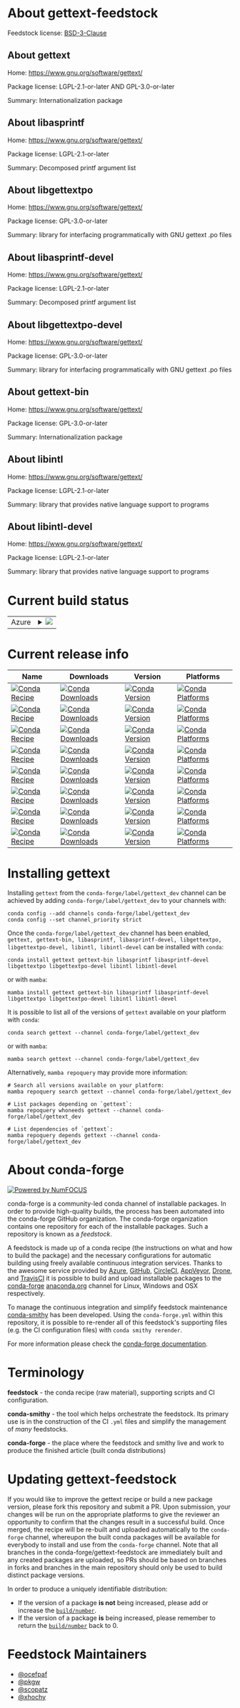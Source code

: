 About gettext-feedstock
=======================

Feedstock license: [BSD-3-Clause](https://github.com/conda-forge/gettext-feedstock/blob/main/LICENSE.txt)


About gettext
-------------

Home: https://www.gnu.org/software/gettext/

Package license: LGPL-2.1-or-later AND GPL-3.0-or-later

Summary: Internationalization package

About libasprintf
-----------------

Home: https://www.gnu.org/software/gettext/

Package license: LGPL-2.1-or-later

Summary: Decomposed printf argument list

About libgettextpo
------------------

Home: https://www.gnu.org/software/gettext/

Package license: GPL-3.0-or-later

Summary: library for interfacing programmatically with GNU gettext .po files

About libasprintf-devel
-----------------------

Home: https://www.gnu.org/software/gettext/

Package license: LGPL-2.1-or-later

Summary: Decomposed printf argument list

About libgettextpo-devel
------------------------

Home: https://www.gnu.org/software/gettext/

Package license: GPL-3.0-or-later

Summary: library for interfacing programmatically with GNU gettext .po files

About gettext-bin
-----------------

Home: https://www.gnu.org/software/gettext/

Package license: GPL-3.0-or-later

Summary: Internationalization package

About libintl
-------------

Home: https://www.gnu.org/software/gettext/

Package license: LGPL-2.1-or-later

Summary: library that provides native language support to programs

About libintl-devel
-------------------

Home: https://www.gnu.org/software/gettext/

Package license: LGPL-2.1-or-later

Summary: library that provides native language support to programs

Current build status
====================


<table>
    
  <tr>
    <td>Azure</td>
    <td>
      <details>
        <summary>
          <a href="https://dev.azure.com/conda-forge/feedstock-builds/_build/latest?definitionId=356&branchName=main">
            <img src="https://dev.azure.com/conda-forge/feedstock-builds/_apis/build/status/gettext-feedstock?branchName=main">
          </a>
        </summary>
        <table>
          <thead><tr><th>Variant</th><th>Status</th></tr></thead>
          <tbody><tr>
              <td>linux_64</td>
              <td>
                <a href="https://dev.azure.com/conda-forge/feedstock-builds/_build/latest?definitionId=356&branchName=main">
                  <img src="https://dev.azure.com/conda-forge/feedstock-builds/_apis/build/status/gettext-feedstock?branchName=main&jobName=linux&configuration=linux%20linux_64_" alt="variant">
                </a>
              </td>
            </tr><tr>
              <td>linux_aarch64</td>
              <td>
                <a href="https://dev.azure.com/conda-forge/feedstock-builds/_build/latest?definitionId=356&branchName=main">
                  <img src="https://dev.azure.com/conda-forge/feedstock-builds/_apis/build/status/gettext-feedstock?branchName=main&jobName=linux&configuration=linux%20linux_aarch64_" alt="variant">
                </a>
              </td>
            </tr><tr>
              <td>linux_ppc64le</td>
              <td>
                <a href="https://dev.azure.com/conda-forge/feedstock-builds/_build/latest?definitionId=356&branchName=main">
                  <img src="https://dev.azure.com/conda-forge/feedstock-builds/_apis/build/status/gettext-feedstock?branchName=main&jobName=linux&configuration=linux%20linux_ppc64le_" alt="variant">
                </a>
              </td>
            </tr><tr>
              <td>osx_64</td>
              <td>
                <a href="https://dev.azure.com/conda-forge/feedstock-builds/_build/latest?definitionId=356&branchName=main">
                  <img src="https://dev.azure.com/conda-forge/feedstock-builds/_apis/build/status/gettext-feedstock?branchName=main&jobName=osx&configuration=osx%20osx_64_" alt="variant">
                </a>
              </td>
            </tr><tr>
              <td>osx_arm64</td>
              <td>
                <a href="https://dev.azure.com/conda-forge/feedstock-builds/_build/latest?definitionId=356&branchName=main">
                  <img src="https://dev.azure.com/conda-forge/feedstock-builds/_apis/build/status/gettext-feedstock?branchName=main&jobName=osx&configuration=osx%20osx_arm64_" alt="variant">
                </a>
              </td>
            </tr><tr>
              <td>win_64</td>
              <td>
                <a href="https://dev.azure.com/conda-forge/feedstock-builds/_build/latest?definitionId=356&branchName=main">
                  <img src="https://dev.azure.com/conda-forge/feedstock-builds/_apis/build/status/gettext-feedstock?branchName=main&jobName=win&configuration=win%20win_64_" alt="variant">
                </a>
              </td>
            </tr>
          </tbody>
        </table>
      </details>
    </td>
  </tr>
</table>

Current release info
====================

| Name | Downloads | Version | Platforms |
| --- | --- | --- | --- |
| [![Conda Recipe](https://img.shields.io/badge/recipe-gettext-green.svg)](https://anaconda.org/conda-forge/gettext) | [![Conda Downloads](https://img.shields.io/conda/dn/conda-forge/gettext.svg)](https://anaconda.org/conda-forge/gettext) | [![Conda Version](https://img.shields.io/conda/vn/conda-forge/gettext.svg)](https://anaconda.org/conda-forge/gettext) | [![Conda Platforms](https://img.shields.io/conda/pn/conda-forge/gettext.svg)](https://anaconda.org/conda-forge/gettext) |
| [![Conda Recipe](https://img.shields.io/badge/recipe-gettext--bin-green.svg)](https://anaconda.org/conda-forge/gettext-bin) | [![Conda Downloads](https://img.shields.io/conda/dn/conda-forge/gettext-bin.svg)](https://anaconda.org/conda-forge/gettext-bin) | [![Conda Version](https://img.shields.io/conda/vn/conda-forge/gettext-bin.svg)](https://anaconda.org/conda-forge/gettext-bin) | [![Conda Platforms](https://img.shields.io/conda/pn/conda-forge/gettext-bin.svg)](https://anaconda.org/conda-forge/gettext-bin) |
| [![Conda Recipe](https://img.shields.io/badge/recipe-libasprintf-green.svg)](https://anaconda.org/conda-forge/libasprintf) | [![Conda Downloads](https://img.shields.io/conda/dn/conda-forge/libasprintf.svg)](https://anaconda.org/conda-forge/libasprintf) | [![Conda Version](https://img.shields.io/conda/vn/conda-forge/libasprintf.svg)](https://anaconda.org/conda-forge/libasprintf) | [![Conda Platforms](https://img.shields.io/conda/pn/conda-forge/libasprintf.svg)](https://anaconda.org/conda-forge/libasprintf) |
| [![Conda Recipe](https://img.shields.io/badge/recipe-libasprintf--devel-green.svg)](https://anaconda.org/conda-forge/libasprintf-devel) | [![Conda Downloads](https://img.shields.io/conda/dn/conda-forge/libasprintf-devel.svg)](https://anaconda.org/conda-forge/libasprintf-devel) | [![Conda Version](https://img.shields.io/conda/vn/conda-forge/libasprintf-devel.svg)](https://anaconda.org/conda-forge/libasprintf-devel) | [![Conda Platforms](https://img.shields.io/conda/pn/conda-forge/libasprintf-devel.svg)](https://anaconda.org/conda-forge/libasprintf-devel) |
| [![Conda Recipe](https://img.shields.io/badge/recipe-libgettextpo-green.svg)](https://anaconda.org/conda-forge/libgettextpo) | [![Conda Downloads](https://img.shields.io/conda/dn/conda-forge/libgettextpo.svg)](https://anaconda.org/conda-forge/libgettextpo) | [![Conda Version](https://img.shields.io/conda/vn/conda-forge/libgettextpo.svg)](https://anaconda.org/conda-forge/libgettextpo) | [![Conda Platforms](https://img.shields.io/conda/pn/conda-forge/libgettextpo.svg)](https://anaconda.org/conda-forge/libgettextpo) |
| [![Conda Recipe](https://img.shields.io/badge/recipe-libgettextpo--devel-green.svg)](https://anaconda.org/conda-forge/libgettextpo-devel) | [![Conda Downloads](https://img.shields.io/conda/dn/conda-forge/libgettextpo-devel.svg)](https://anaconda.org/conda-forge/libgettextpo-devel) | [![Conda Version](https://img.shields.io/conda/vn/conda-forge/libgettextpo-devel.svg)](https://anaconda.org/conda-forge/libgettextpo-devel) | [![Conda Platforms](https://img.shields.io/conda/pn/conda-forge/libgettextpo-devel.svg)](https://anaconda.org/conda-forge/libgettextpo-devel) |
| [![Conda Recipe](https://img.shields.io/badge/recipe-libintl-green.svg)](https://anaconda.org/conda-forge/libintl) | [![Conda Downloads](https://img.shields.io/conda/dn/conda-forge/libintl.svg)](https://anaconda.org/conda-forge/libintl) | [![Conda Version](https://img.shields.io/conda/vn/conda-forge/libintl.svg)](https://anaconda.org/conda-forge/libintl) | [![Conda Platforms](https://img.shields.io/conda/pn/conda-forge/libintl.svg)](https://anaconda.org/conda-forge/libintl) |
| [![Conda Recipe](https://img.shields.io/badge/recipe-libintl--devel-green.svg)](https://anaconda.org/conda-forge/libintl-devel) | [![Conda Downloads](https://img.shields.io/conda/dn/conda-forge/libintl-devel.svg)](https://anaconda.org/conda-forge/libintl-devel) | [![Conda Version](https://img.shields.io/conda/vn/conda-forge/libintl-devel.svg)](https://anaconda.org/conda-forge/libintl-devel) | [![Conda Platforms](https://img.shields.io/conda/pn/conda-forge/libintl-devel.svg)](https://anaconda.org/conda-forge/libintl-devel) |

Installing gettext
==================

Installing `gettext` from the `conda-forge/label/gettext_dev` channel can be achieved by adding `conda-forge/label/gettext_dev` to your channels with:

```
conda config --add channels conda-forge/label/gettext_dev
conda config --set channel_priority strict
```

Once the `conda-forge/label/gettext_dev` channel has been enabled, `gettext, gettext-bin, libasprintf, libasprintf-devel, libgettextpo, libgettextpo-devel, libintl, libintl-devel` can be installed with `conda`:

```
conda install gettext gettext-bin libasprintf libasprintf-devel libgettextpo libgettextpo-devel libintl libintl-devel
```

or with `mamba`:

```
mamba install gettext gettext-bin libasprintf libasprintf-devel libgettextpo libgettextpo-devel libintl libintl-devel
```

It is possible to list all of the versions of `gettext` available on your platform with `conda`:

```
conda search gettext --channel conda-forge/label/gettext_dev
```

or with `mamba`:

```
mamba search gettext --channel conda-forge/label/gettext_dev
```

Alternatively, `mamba repoquery` may provide more information:

```
# Search all versions available on your platform:
mamba repoquery search gettext --channel conda-forge/label/gettext_dev

# List packages depending on `gettext`:
mamba repoquery whoneeds gettext --channel conda-forge/label/gettext_dev

# List dependencies of `gettext`:
mamba repoquery depends gettext --channel conda-forge/label/gettext_dev
```


About conda-forge
=================

[![Powered by
NumFOCUS](https://img.shields.io/badge/powered%20by-NumFOCUS-orange.svg?style=flat&colorA=E1523D&colorB=007D8A)](https://numfocus.org)

conda-forge is a community-led conda channel of installable packages.
In order to provide high-quality builds, the process has been automated into the
conda-forge GitHub organization. The conda-forge organization contains one repository
for each of the installable packages. Such a repository is known as a *feedstock*.

A feedstock is made up of a conda recipe (the instructions on what and how to build
the package) and the necessary configurations for automatic building using freely
available continuous integration services. Thanks to the awesome service provided by
[Azure](https://azure.microsoft.com/en-us/services/devops/), [GitHub](https://github.com/),
[CircleCI](https://circleci.com/), [AppVeyor](https://www.appveyor.com/),
[Drone](https://cloud.drone.io/welcome), and [TravisCI](https://travis-ci.com/)
it is possible to build and upload installable packages to the
[conda-forge](https://anaconda.org/conda-forge) [anaconda.org](https://anaconda.org/)
channel for Linux, Windows and OSX respectively.

To manage the continuous integration and simplify feedstock maintenance
[conda-smithy](https://github.com/conda-forge/conda-smithy) has been developed.
Using the ``conda-forge.yml`` within this repository, it is possible to re-render all of
this feedstock's supporting files (e.g. the CI configuration files) with ``conda smithy rerender``.

For more information please check the [conda-forge documentation](https://conda-forge.org/docs/).

Terminology
===========

**feedstock** - the conda recipe (raw material), supporting scripts and CI configuration.

**conda-smithy** - the tool which helps orchestrate the feedstock.
                   Its primary use is in the construction of the CI ``.yml`` files
                   and simplify the management of *many* feedstocks.

**conda-forge** - the place where the feedstock and smithy live and work to
                  produce the finished article (built conda distributions)


Updating gettext-feedstock
==========================

If you would like to improve the gettext recipe or build a new
package version, please fork this repository and submit a PR. Upon submission,
your changes will be run on the appropriate platforms to give the reviewer an
opportunity to confirm that the changes result in a successful build. Once
merged, the recipe will be re-built and uploaded automatically to the
`conda-forge` channel, whereupon the built conda packages will be available for
everybody to install and use from the `conda-forge` channel.
Note that all branches in the conda-forge/gettext-feedstock are
immediately built and any created packages are uploaded, so PRs should be based
on branches in forks and branches in the main repository should only be used to
build distinct package versions.

In order to produce a uniquely identifiable distribution:
 * If the version of a package **is not** being increased, please add or increase
   the [``build/number``](https://docs.conda.io/projects/conda-build/en/latest/resources/define-metadata.html#build-number-and-string).
 * If the version of a package **is** being increased, please remember to return
   the [``build/number``](https://docs.conda.io/projects/conda-build/en/latest/resources/define-metadata.html#build-number-and-string)
   back to 0.

Feedstock Maintainers
=====================

* [@ocefpaf](https://github.com/ocefpaf/)
* [@pkgw](https://github.com/pkgw/)
* [@scopatz](https://github.com/scopatz/)
* [@xhochy](https://github.com/xhochy/)

